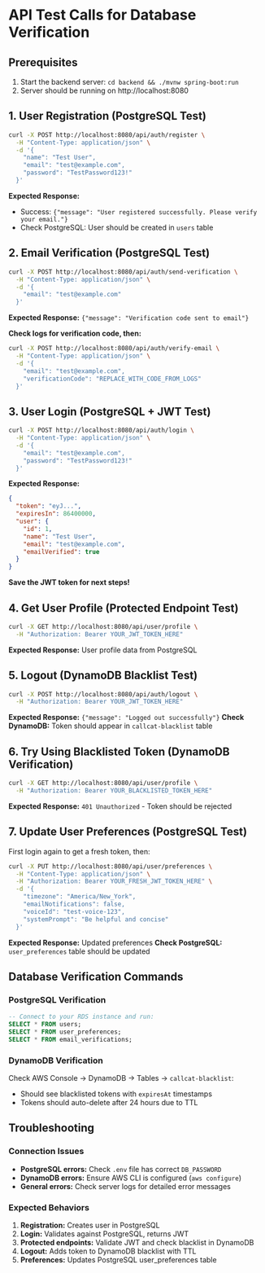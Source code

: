 # API Test Calls for Database Verification

## Prerequisites
1. Start the backend server: `cd backend && ./mvnw spring-boot:run`
2. Server should be running on http://localhost:8080

## 1. User Registration (PostgreSQL Test)

```bash
curl -X POST http://localhost:8080/api/auth/register \
  -H "Content-Type: application/json" \
  -d '{
    "name": "Test User",
    "email": "test@example.com",
    "password": "TestPassword123!"
  }'
```

**Expected Response:** 
- Success: `{"message": "User registered successfully. Please verify your email."}`
- Check PostgreSQL: User should be created in `users` table

## 2. Email Verification (PostgreSQL Test)

```bash
curl -X POST http://localhost:8080/api/auth/send-verification \
  -H "Content-Type: application/json" \
  -d '{
    "email": "test@example.com"
  }'
```

**Expected Response:** `{"message": "Verification code sent to email"}`

**Check logs for verification code, then:**

```bash
curl -X POST http://localhost:8080/api/auth/verify-email \
  -H "Content-Type: application/json" \
  -d '{
    "email": "test@example.com",
    "verificationCode": "REPLACE_WITH_CODE_FROM_LOGS"
  }'
```

## 3. User Login (PostgreSQL + JWT Test)

```bash
curl -X POST http://localhost:8080/api/auth/login \
  -H "Content-Type: application/json" \
  -d '{
    "email": "test@example.com",
    "password": "TestPassword123!"
  }'
```

**Expected Response:**
```json
{
  "token": "eyJ...",
  "expiresIn": 86400000,
  "user": {
    "id": 1,
    "name": "Test User",
    "email": "test@example.com",
    "emailVerified": true
  }
}
```

**Save the JWT token for next steps!**

## 4. Get User Profile (Protected Endpoint Test)

```bash
curl -X GET http://localhost:8080/api/user/profile \
  -H "Authorization: Bearer YOUR_JWT_TOKEN_HERE"
```

**Expected Response:** User profile data from PostgreSQL

## 5. Logout (DynamoDB Blacklist Test)

```bash
curl -X POST http://localhost:8080/api/auth/logout \
  -H "Authorization: Bearer YOUR_JWT_TOKEN_HERE"
```

**Expected Response:** `{"message": "Logged out successfully"}`
**Check DynamoDB:** Token should appear in `callcat-blacklist` table

## 6. Try Using Blacklisted Token (DynamoDB Verification)

```bash
curl -X GET http://localhost:8080/api/user/profile \
  -H "Authorization: Bearer YOUR_BLACKLISTED_TOKEN_HERE"
```

**Expected Response:** `401 Unauthorized` - Token should be rejected

## 7. Update User Preferences (PostgreSQL Test)

First login again to get a fresh token, then:

```bash
curl -X PUT http://localhost:8080/api/user/preferences \
  -H "Content-Type: application/json" \
  -H "Authorization: Bearer YOUR_FRESH_JWT_TOKEN_HERE" \
  -d '{
    "timezone": "America/New_York",
    "emailNotifications": false,
    "voiceId": "test-voice-123",
    "systemPrompt": "Be helpful and concise"
  }'
```

**Expected Response:** Updated preferences
**Check PostgreSQL:** `user_preferences` table should be updated

## Database Verification Commands

### PostgreSQL Verification
```sql
-- Connect to your RDS instance and run:
SELECT * FROM users;
SELECT * FROM user_preferences;
SELECT * FROM email_verifications;
```

### DynamoDB Verification
Check AWS Console -> DynamoDB -> Tables -> `callcat-blacklist`:
- Should see blacklisted tokens with `expiresAt` timestamps
- Tokens should auto-delete after 24 hours due to TTL

## Troubleshooting

### Connection Issues
- **PostgreSQL errors:** Check `.env` file has correct `DB_PASSWORD`
- **DynamoDB errors:** Ensure AWS CLI is configured (`aws configure`)
- **General errors:** Check server logs for detailed error messages

### Expected Behaviors
1. **Registration:** Creates user in PostgreSQL
2. **Login:** Validates against PostgreSQL, returns JWT
3. **Protected endpoints:** Validate JWT and check blacklist in DynamoDB
4. **Logout:** Adds token to DynamoDB blacklist with TTL
5. **Preferences:** Updates PostgreSQL user_preferences table